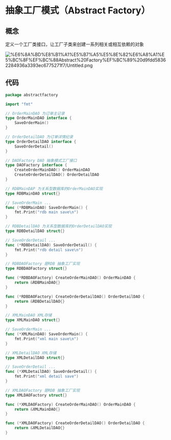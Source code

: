 # 抽象工厂模式（Abstract Factory）

## 概念

定义一个工厂类接口，让工厂子类来创建一系列相关或相互依赖的对象

![%E6%8A%BD%E8%B1%A1%E5%B7%A5%E5%8E%82%E6%A8%A1%E5%BC%8F%EF%BC%88Abstract%20Factory%EF%BC%89%20d9fdd58362284936a3393ec6775271f7/Untitled.png](%E6%8A%BD%E8%B1%A1%E5%B7%A5%E5%8E%82%E6%A8%A1%E5%BC%8F%EF%BC%88Abstract%20Factory%EF%BC%89%20d9fdd58362284936a3393ec6775271f7/Untitled.png)

## 代码

```go
package abstractfactory

import "fmt"

// OrderMainDAO 为订单主记录
type OrderMainDAO interface {
	SaveOrderMain()
}

// OrderDetailDAO 为订单详情纪录
type OrderDetailDAO interface {
	SaveOrderDetail()
}

// DAOFactory DAO 抽象模式工厂接口
type DAOFactory interface {
	CreateOrderMainDAO() OrderMainDAO
	CreateOrderDetailDAO() OrderDetailDAO
}

// RDBMainDAP 为关系型数据库的OrderMainDAO实现
type RDBMainDAO struct{}

// SaveOrderMain ...
func (*RDBMainDAO) SaveOrderMain() {
	fmt.Print("rdb main save\n")
}

// RDBDetailDAO 为关系型数据库的OrderDetailDAO实现
type RDBDetailDAO struct{}

// SaveOrderDetail ...
func (*RDBDetailDAO) SaveOrderDetail() {
	fmt.Print("rdb detail save\n")
}

// RDBDAOFactory 是RDB 抽象工厂实现
type RDBDAOFactory struct{}

func (*RDBDAOFactory) CreateOrderMainDAO() OrderMainDAO {
	return &RDBMainDAO{}
}

func (*RDBDAOFactory) CreateOrderDetailDAO() OrderDetailDAO {
	return &RDBDetailDAO{}
}

// XMLMainDAO XML存储
type XMLMainDAO struct{}

// SaveOrderMain ...
func (*XMLMainDAO) SaveOrderMain() {
	fmt.Print("xml main save\n")
}

// XMLDetailDAO XML存储
type XMLDetailDAO struct{}

// SaveOrderDetail ...
func (*XMLDetailDAO) SaveOrderDetail() {
	fmt.Print("xml detail save")
}

// XMLDAOFactory 是RDB 抽象工厂实现
type XMLDAOFactory struct{}

func (*XMLDAOFactory) CreateOrderMainDAO() OrderMainDAO {
	return &XMLMainDAO{}
}

func (*XMLDAOFactory) CreateOrderDetailDAO() OrderDetailDAO {
	return &XMLDetailDAO{}
}
```